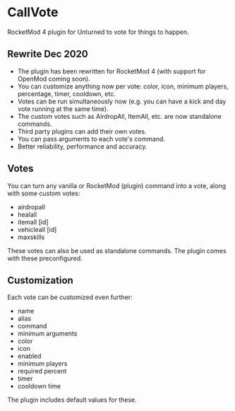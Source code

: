 # CallVote
RocketMod 4 plugin for Unturned to vote for things to happen.

## Rewrite Dec 2020
- The plugin has been rewritten for RocketMod 4 (with support for OpenMod coming soon).
- You can customize anything now per vote: color, icon, minimum players, percentage, timer, cooldown, etc.
- Votes can be run simultaneously now (e.g. you can have a kick and day vote running at the same time).
- The custom votes such as AirdropAll, ItemAll, etc. are now standalone commands.
- Third party plugins can add their own votes.
- You can pass arguments to each vote's command.
- Better reliability, performance and accuracy.

## Votes
You can turn any vanilla or RocketMod (plugin) command into a vote, along with some custom votes:
- airdropall
- healall
- itemall [id]
- vehicleall [id]
- maxskills

These votes can also be used as standalone commands. The plugin comes with these preconfigured.

## Customization
Each vote can be customized even further:
- name
- alias
- command
- minimum arguments
- color
- icon
- enabled
- minimum players
- required percent
- timer
- cooldown time

The plugin includes default values for these.
